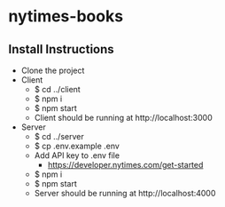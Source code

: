 # nytimes-books

## Install Instructions

- Clone the project
- Client
  - $ cd ../client
  - $ npm i
  - $ npm start
  - Client should be running at http://localhost:3000
- Server
  - $ cd ../server
  - $ cp .env.example .env
  - Add API key to .env file
    - https://developer.nytimes.com/get-started
  - $ npm i
  - $ npm start
  - Server should be running at http://localhost:4000
